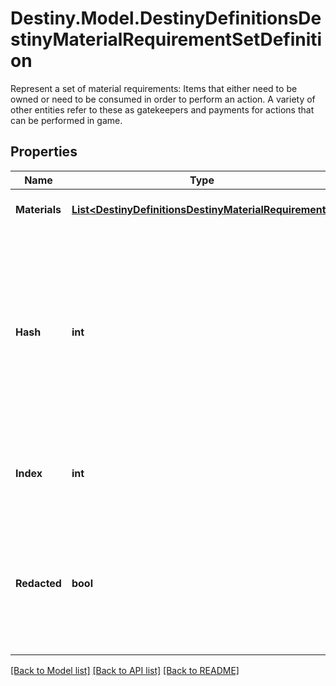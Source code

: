 # Destiny.Model.DestinyDefinitionsDestinyMaterialRequirementSetDefinition
Represent a set of material requirements: Items that either need to be owned or need to be consumed in order to perform an action.  A variety of other entities refer to these as gatekeepers and payments for actions that can be performed in game.

## Properties

Name | Type | Description | Notes
------------ | ------------- | ------------- | -------------
**Materials** | [**List&lt;DestinyDefinitionsDestinyMaterialRequirement&gt;**](DestinyDefinitionsDestinyMaterialRequirement.md) | The list of all materials that are required. | [optional] 
**Hash** | **int** | The unique identifier for this entity. Guaranteed to be unique for the type of entity, but not globally.  When entities refer to each other in Destiny content, it is this hash that they are referring to. | [optional] 
**Index** | **int** | The index of the entity as it was found in the investment tables. | [optional] 
**Redacted** | **bool** | If this is true, then there is an entity with this identifier/type combination, but BNet is not yet allowed to show it. Sorry! | [optional] 

[[Back to Model list]](../README.md#documentation-for-models) [[Back to API list]](../README.md#documentation-for-api-endpoints) [[Back to README]](../README.md)

